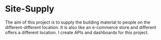 # Site-Supply
The aim of this project is to supply the building material to people on the different-different location. It is also like an e-commerce store and different offers a different location. I create APIs and dashboards for this project.
